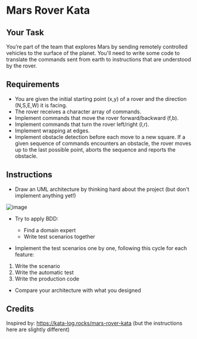 # Mars Rover Kata



## Your Task

You’re part of the team that explores Mars by sending remotely
controlled vehicles to the surface of the planet. You'll need to write
some code to translate the commands sent from earth to instructions that
are understood by the rover.

## Requirements

* You are given the initial starting point (x,y) of a rover and the direction (N,S,E,W) it is facing.
* The rover receives a character array of commands.
* Implement commands that move the rover forward/backward (f,b).
* Implement commands that turn the rover left/right (l,r).
* Implement wrapping at edges.
* Implement obstacle detection before each move to a new square. If a given sequence of commands encounters an obstacle, the rover moves up to the last possible point, aborts the sequence and reports the obstacle.

## Instructions

* Draw an UML architecture by thinking hard about the project (but don't implement anything yet!)

![image](https://github.com/user-attachments/assets/979c3658-0bb3-49f7-84c3-6283c8c91501)
 
 * Try to apply BDD:
    * Find a domain expert
    * Write test scenarios together

* Implement the test scenarios one by one, following this cycle for each feature:

1. Write the scenario
1. Write the automatic test
1. Write the production code

* Compare your architecture with what you designed

## Credits

Inspired by:  https://kata-log.rocks/mars-rover-kata (but the instructions here are slightly different)

